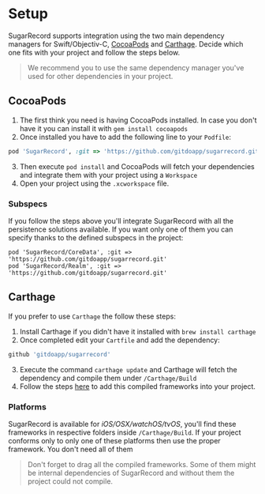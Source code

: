 Setup
=======

SugarRecord supports integration using the two main dependency managers for Swift/Objectiv-C, [CocoaPods](https://cocoapods.org) and [Carthage](https://github.com/carthage/carthage). Decide which one fits with your project and follow the steps below.

> We recommend you to use the same dependency manager you've used for other dependencies in your project.

## CocoaPods

1. The first think you need is having CocoaPods installed. In case you don't have it you can install it with `gem install cocoapods`
2. Once installed you have to add the following line to your `Podfile`:
```ruby
pod 'SugarRecord', :git => 'https://github.com/gitdoapp/sugarrecord.git'
```
3. Then execute `pod install` and CocoaPods will fetch your dependencies and integrate them with your project using a `Workspace`
4. Open your project using the `.xcworkspace` file.

### Subspecs
If you follow the steps above you'll integrate SugarRecord with all the persistence solutions available. If you want only one of them you can specify thanks to the defined subspecs in the project:

```
pod 'SugarRecord/CoreData', :git => 'https://github.com/gitdoapp/sugarrecord.git'
pod 'SugarRecord/Realm', :git => 'https://github.com/gitdoapp/sugarrecord.git'
```

## Carthage

If you prefer to use `Carthage` the follow these steps:

1. Install Carthage if you didn't have it installed with `brew install carthage`
2. Once completed edit your `Cartfile` and add the dependency:
```ruby
github 'gitdoapp/sugarrecord'
```
3. Execute the command `carthage update` and Carthage will fetch the dependency and compile them under `/Carthage/Build`
4. Follow the steps [here](https://github.com/carthage/carthage) to add this compiled frameworks into your project.

### Platforms
SugarRecord is available for *iOS/OSX/watchOS/tvOS*, you'll find these frameworks in respective folders inside `/Carthage/Build`. If your project conforms only to only one of these platforms then use the proper framework. You don't need all of them

> Don't forget to drag all the compiled frameworks. Some of them might be internal dependencies of SugarRecord and without them the project could not compile.
